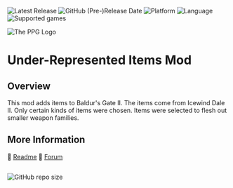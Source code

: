 ![Latest Release](https://img.shields.io/github/v/release/Pocket-Plane-Group/Under-Respresented_Items?include_prereleases&color=blue) 
![GitHub (Pre-)Release Date](https://img.shields.io/github/release-date-pre/Pocket-Plane-Group/Under-Respresented_Items?color=gold)
![Platform](https://img.shields.io/static/v1?label=platform&message=windows%20%7C%20macOS%20%7C%20linux%20%7C%20Project%20Infinity&color=informational)
![Language](https://img.shields.io/static/v1?label=language&message=English%20%7C%20French%20%7C%20Italian%20%7C%20Polish%20%7C%20Russian&color=limegreen)
![Supported games](https://img.shields.io/static/v1?label=supported%20games&message=BG2%20%7C%20BGT%20%7C%20BG2EE%20%7C%20EET&color=dodgerblue)

![The PPG Logo](https://avatars.githubusercontent.com/u/59457396)

# Under-Represented Items Mod

## Overview

This mod adds items to Baldur's Gate II. The items come from Icewind Dale II. Only certain kinds of items were chosen. Items were selected to flesh out smaller weapon families. 

## More Information

:page_facing_up: [Readme](https://raw.githubusercontent.com/Pocket-Plane-Group/Under-Respresented_Items/master/underrep/readme-underrep.txt)
:page_facing_up: [Forum](http://forums.pocketplane.net/index.php/board,43.0.html) 

## 

![GitHub repo size](https://img.shields.io/github/repo-size/Pocket-Plane-Group/Under-Respresented_Items?style=plastic&label=repo%20size)